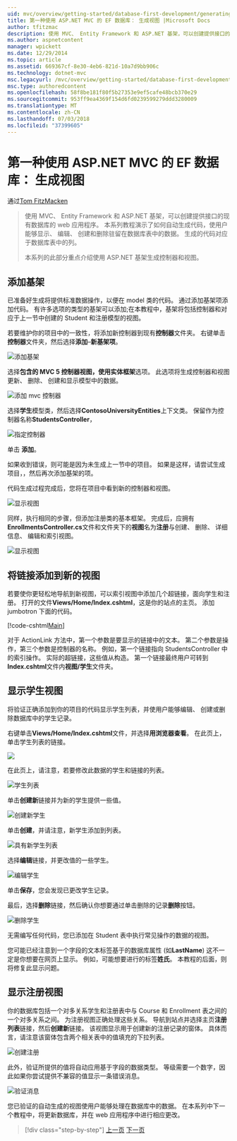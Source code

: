 ```yaml
---
uid: mvc/overview/getting-started/database-first-development/generating-views
title: 第一种使用 ASP.NET MVC 的 EF 数据库： 生成视图 |Microsoft Docs
author: tfitzmac
description: 使用 MVC、 Entity Framework 和 ASP.NET 基架，可以创建提供接口的现有数据库的 web 应用程序。 此教程系列...
ms.author: aspnetcontent
manager: wpickett
ms.date: 12/29/2014
ms.topic: article
ms.assetid: 669367cf-8e30-4eb6-821d-10a7d9bb906c
ms.technology: dotnet-mvc
msc.legacyurl: /mvc/overview/getting-started/database-first-development/generating-views
msc.type: authoredcontent
ms.openlocfilehash: 58f8be181f80f5b27353e9ef5cafe48bcb370e29
ms.sourcegitcommit: 953ff9ea4369f154d6fd0239599279ddd3280009
ms.translationtype: MT
ms.contentlocale: zh-CN
ms.lasthandoff: 07/03/2018
ms.locfileid: "37399605"
---
```

<a name="ef-database-first-with-aspnet-mvc-generating-views"></a>第一种使用 ASP.NET MVC 的 EF 数据库： 生成视图
====================
通过[Tom FitzMacken](https://github.com/tfitzmac)

> 使用 MVC、 Entity Framework 和 ASP.NET 基架，可以创建提供接口的现有数据库的 web 应用程序。 本系列教程演示了如何自动生成代码，使用户能够显示、 编辑、 创建和删除驻留在数据库表中的数据。 生成的代码对应于数据库表中的列。
> 
> 本系列的此部分重点介绍使用 ASP.NET 基架生成控制器和视图。


## <a name="add-scaffold"></a>添加基架

已准备好生成将提供标准数据操作，以便在 model 类的代码。 通过添加基架项添加代码。 有许多选项的类型的基架可以添加;在本教程中，基架将包括控制器和对应于上一节中创建的 Student 和注册模型的视图。

若要维护你的项目中的一致性，将添加新控制器到现有**控制器**文件夹。 右键单击**控制器**文件夹，然后选择**添加**–**新基架项**。

![添加基架](generating-views/_static/image1.png)

选择**包含的 MVC 5 控制器视图，使用实体框架**选项。 此选项将生成控制器和视图更新、 删除、 创建和显示模型中的数据。

![添加 mvc 控制器](generating-views/_static/image2.png)

选择**学生**模型类，然后选择**ContosoUniversityEntities**上下文类。 保留作为控制器名称**StudentsController**，

![指定控制器](generating-views/_static/image3.png)

单击 **添加**。

如果收到错误，则可能是因为未生成上一节中的项目。 如果是这样，请尝试生成项目，，然后再次添加基架的项。

代码生成过程完成后，您将在项目中看到新的控制器和视图。

![显示视图](generating-views/_static/image4.png)

同样，执行相同的步骤，但添加注册类的基本框架。 完成后，应拥有**EnrollmentsController.cs**文件和文件夹下的**视图**名为**注册**与创建、 删除、 详细信息、 编辑和索引视图。

![显示视图](generating-views/_static/image5.png)

## <a name="add-links-to-new-views"></a>将链接添加到新的视图

若要使你更轻松地导航到新视图，可以索引视图中添加几个超链接，面向学生和注册。 打开的文件**Views/Home/Index.cshtml**，这是你的站点的主页。 添加 jumbotron 下面的代码。

[!code-cshtml[Main](generating-views/samples/sample1.cshtml)]

对于 ActionLink 方法中，第一个参数是要显示的链接中的文本。 第二个参数是操作，第三个参数是控制器的名称。 例如，第一个链接指向 StudentsController 中的索引操作。 实际的超链接，这些值从构造。 第一个链接最终用户可转到**Index.cshtml**文件内**视图/学生**文件夹。

## <a name="display-student-views"></a>显示学生视图

将验证正确添加到你的项目的代码显示学生列表，并使用户能够编辑、 创建或删除数据库中的学生记录。

右键单击**Views/Home/Index.cshtml**文件，并选择**用浏览器查看**。 在此页上，单击学生列表的链接。

![](generating-views/_static/image6.png)

在此页上，请注意，若要修改此数据的学生和链接的列表。

![学生列表](generating-views/_static/image7.png)

单击**创建新**链接并为新的学生提供一些值。

![创建新学生](generating-views/_static/image8.png)

单击**创建**，并请注意，新学生添加到列表。

![具有新学生列表](generating-views/_static/image9.png)

选择**编辑**链接，并更改值的一些学生。

![编辑学生](generating-views/_static/image10.png)

单击**保存**，您会发现已更改学生记录。

最后，选择**删除**链接，然后确认你想要通过单击删除的记录**删除**按钮。

![删除学生](generating-views/_static/image11.png)

无需编写任何代码，您已添加在 Student 表中执行常见操作的数据的视图。

您可能已经注意到一个字段的文本标签基于的数据库属性 (如**LastName**) 这不一定是你想要在网页上显示。 例如，可能想要进行的标签**姓氏**。 本教程的后面，则将修复此显示问题。

## <a name="display-enrollment-views"></a>显示注册视图

你的数据库包括一个对多关系学生和注册表中与 Course 和 Enrollment 表之间的一个对多关系之间。 为注册视图正确处理这些关系。 导航到站点并选择主页**注册列表**链接，然后**创建新**链接。 该视图显示用于创建新的注册记录的窗体。 具体而言，请注意该窗体包含两个相关表中的值填充的下拉列表。

![创建注册](generating-views/_static/image12.png)

此外，验证所提供的值将自动应用基于字段的数据类型。 等级需要一个数字，因此如果你尝试提供不兼容的值显示一条错误消息。

![验证消息](generating-views/_static/image13.png)

您已验证的自动生成的视图使用户能够处理在数据库中的数据。 在本系列中下一个教程中，将更新数据库，并在 web 应用程序中进行相应更改。

> [!div class="step-by-step"]
> [上一页](creating-the-web-application.md)
> [下一页](changing-the-database.md)
